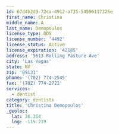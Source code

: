 ```yaml
---
id: 67d4b2d9-72ca-4912-a735-54596117325e
first_name: Christina
middle_name: A
last_name: Demopoulos
license_type: DDS
license_number: '4492'
license_status: Active
license_expiration: '42185'
address: '5613 Rolling Pasture Ave'
city: 'Las Vegas'
state: NV
zip: '89131'
phone: '(702) 774-2545'
fax: '(702) 774-2721'
services:
  - dentist
category: dentists
title: 'Christina Demopoulos'
_geoloc:
  lat: 36.314
  lng: -115.219
---
```

